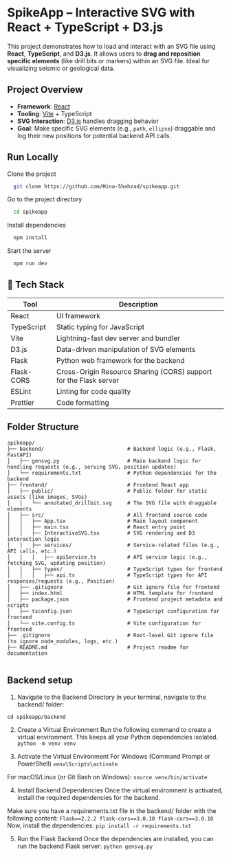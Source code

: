 
# SpikeApp – Interactive SVG with React + TypeScript + D3.js

This project demonstrates how to load and interact with an SVG file using **React**, **TypeScript**, and **D3.js**. It allows users to **drag and reposition specific elements** (like drill bits or markers) within an SVG file. Ideal for visualizing seismic or geological data.

##  Project Overview

- **Framework**: [React](https://react.dev/)
- **Tooling**: [Vite](https://vitejs.dev/) + TypeScript
- **SVG Interaction**: [D3.js](https://d3js.org/) handles dragging behavior
- **Goal**: Make specific SVG elements (e.g., `path`, `ellipse`) draggable and log their new positions for potential backend API calls.

## Run Locally

Clone the project

```bash
  git clone https://github.com/Hina-Shahzad/spikeapp.git
```

Go to the project directory

```bash
  cd spikeapp
```

Install dependencies

```bash
  npm install
```

Start the server

```bash
  npm run dev
```

## 🧰 Tech Stack

| Tool             | Description                                                                |
| ----------------- | ------------------------------------------------------------------ |
| React | UI framework |
| TypeScript | Static typing for JavaScript |
| Vite | Lightning-fast dev server and bundler |
| D3.js | Data-driven manipulation of SVG elements |
| Flask |Python web framework for the backend |
| Flask-CORS | Cross-Origin Resource Sharing (CORS) support for the Flask server |
| ESLint | Linting for code quality |
| Prettier | Code formatting |


## Folder Structure
```
spikeapp/
├── backend/                           # Backend logic (e.g., Flask, FastAPI)
│   ├── gensvg.py                      # Main backend logic for handling requests (e.g., serving SVG, position updates)
│   └── requirements.txt               # Python dependencies for the backend
├── frontend/                          # Frontend React app
│   ├── public/                        # Public folder for static assets (like images, SVGs)
│   │   └── annotated_drillbit.svg     # The SVG file with draggable elements
│   ├── src/                           # All frontend source code
│   │   ├── App.tsx                    # Main layout component
│   │   ├── main.tsx                   # React entry point
│   │   ├── InteractiveSVG.tsx         # SVG rendering and D3 interaction logic
│   │   ├── services/                  # Service-related files (e.g., API calls, etc.)
│   │   │   ├── apiService.ts          # API service logic (e.g., fetching SVG, updating position)
│   │   ├── types/                     # TypeScript types for frontend
│   │   │   ├── api.ts                 # TypeScript types for API responses/requests (e.g., Position)
│   ├── .gitignore                     # Git ignore file for frontend
│   ├── index.html                     # HTML template for frontend
│   ├── package.json                   # Frontend project metadata and scripts
│   ├── tsconfig.json                  # TypeScript configuration for frontend
│   └── vite.config.ts                 # Vite configuration for frontend
├── .gitignore                         # Root-level Git ignore file (to ignore node_modules, logs, etc.)
├── README.md                          # Project readme for documentation


```

## Backend setup
1. Navigate to the Backend Directory
In your terminal, navigate to the backend/ folder:

`` cd spikeapp/backend ``

2. Create a Virtual Environment
Run the following command to create a virtual environment. This keeps all your Python dependencies isolated.
`` python -m venv venv ``

3. Activate the Virtual Environment
For Windows (Command Prompt or PowerShell)
``venv\Scripts\activate``

For macOS/Linux (or Git Bash on Windows):
``source venv/bin/activate``

4. Install Backend Dependencies
Once the virtual environment is activated, install the required dependencies for the backend.

Make sure you have a requirements.txt file in the backend/ folder with the following content:
``
Flask==2.2.2
flask-cors==3.0.10
flask-cors==3.0.10
  ``
Now, install the dependencies:
``pip install -r requirements.txt``

5. Run the Flask Backend
Once the dependencies are installed, you can run the backend Flask server:
``python gensvg.py``